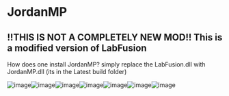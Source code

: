 # JordanMP
!!THIS IS NOT A COMPLETELY NEW MOD!!
This is a modified version of LabFusion
---------------------------------------------------------------------------------------------------------------------------------------------------------------------
How does one install JordanMP?
simply replace the LabFusion.dll with JordanMP.dll (its in the Latest build folder)

![image](https://user-images.githubusercontent.com/114375799/226077957-48c9e797-eb12-4409-b3ee-42ad4edc5fb7.png)![image](https://user-images.githubusercontent.com/114375799/226077957-48c9e797-eb12-4409-b3ee-42ad4edc5fb7.png)![image](https://user-images.githubusercontent.com/114375799/226077957-48c9e797-eb12-4409-b3ee-42ad4edc5fb7.png)![image](https://user-images.githubusercontent.com/114375799/226077957-48c9e797-eb12-4409-b3ee-42ad4edc5fb7.png)![image](https://user-images.githubusercontent.com/114375799/226077957-48c9e797-eb12-4409-b3ee-42ad4edc5fb7.png)![image](https://user-images.githubusercontent.com/114375799/226077957-48c9e797-eb12-4409-b3ee-42ad4edc5fb7.png)![image](https://user-images.githubusercontent.com/114375799/226077957-48c9e797-eb12-4409-b3ee-42ad4edc5fb7.png)
